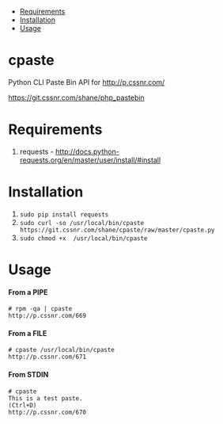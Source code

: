- [Requirements](#Requirements)
- [Installation](#Installation)
- [Usage](#Usage)

# cpaste

Python CLI Paste Bin API for http://p.cssnr.com/

https://git.cssnr.com/shane/php_pastebin

# Requirements

1. requests - http://docs.python-requests.org/en/master/user/install/#install

# Installation

1. `sudo pip install requests`
2. `sudo curl -so /usr/local/bin/cpaste https://git.cssnr.com/shane/cpaste/raw/master/cpaste.py`
3. `sudo chmod +x  /usr/local/bin/cpaste`

# Usage

#### From a PIPE

```
# rpm -qa | cpaste
http://p.cssnr.com/669
```

#### From a FILE

```
# cpaste /usr/local/bin/cpaste
http://p.cssnr.com/671
```

#### From STDIN

```
# cpaste
This is a test paste.
(Ctrl+D)
http://p.cssnr.com/670
```
